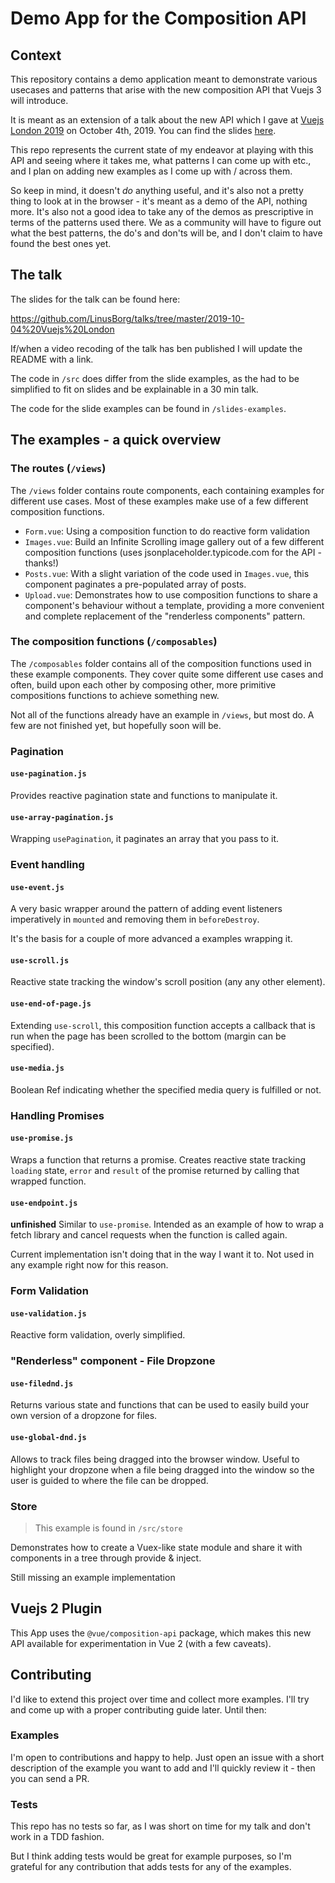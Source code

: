 # Demo App for the Composition API

## Context

This repository contains a demo application meant to demonstrate various usecases and patterns that arise with the new composition API that Vuejs 3 will introduce.

It is meant as an extension of a talk about the new API which I gave at [Vuejs London 2019](https://vuejs.london) on October 4th, 2019. You can find the slides [here](https://github.com/LinusBorg/talks/tree/master/2019-10-04%20Vuejs%20London).

This repo represents the current state of my endeavor at playing with this API and seeing where it takes me, what patterns I can come up with etc., and I plan on adding new examples as I come up with / across them.

So keep in mind, it doesn't *do* anything useful, and it's also not a pretty thing to look at in the browser - it's meant as a demo of the API, nothing more. It's also not a good idea to take any of the demos as prescriptive in terms of the patterns used there. We as a community will have to figure out what the best patterns, the do's and don'ts will be, and I don't claim to have found the best ones yet.

## The talk

The slides for the talk can be found here:

https://github.com/LinusBorg/talks/tree/master/2019-10-04%20Vuejs%20London

If/when a video recoding of the talk has ben published I will update the README with a link.

The code in `/src` does differ from the slide examples, as the had to be simplified to fit on slides and be explainable in a 30 min talk.

The code for the slide examples can be found in `/slides-examples`.

## The examples - a quick overview

### The routes (`/views`)

The `/views` folder contains route components, each containing examples for different use cases. Most of these examples make  use of a few different composition functions.

- `Form.vue`: Using a composition function to do reactive form validation
- `Images.vue`: Build an Infinite Scrolling image gallery out of a few different composition functions (uses jsonplaceholder.typicode.com for the API - thanks!)
- `Posts.vue`: With a slight variation of the code used in `Images.vue`, this component paginates a pre-populated array of posts.
- `Upload.vue`: Demonstrates how to use composition functions to share a component's behaviour without a template, providing a more convenient and complete replacement of the "renderless components" pattern.

### The composition functions (`/composables`)

The `/composables` folder contains all of the composition functions used in these example components. They cover quite some different use cases and often, build upon each other by composing other, more primitive compositions functions to achieve something new.

Not all of the functions already have an example in `/views`, but most do. A few are not finished yet, but hopefully soon will be.

### Pagination

#### `use-pagination.js`

Provides reactive pagination state and functions to manipulate it.

#### `use-array-pagination.js`

Wrapping `usePagination`, it paginates an array that you pass to it.

### Event handling

#### `use-event.js`

A very basic wrapper around the pattern of adding event listeners imperatively in `mounted` and removing them in `beforeDestroy`.

It's the basis for a couple of more advanced a examples wrapping it.

#### `use-scroll.js`

Reactive state tracking the window's scroll position (any any other element).

#### `use-end-of-page.js`

Extending `use-scroll`, this composition function accepts a callback that is run when the page has been scrolled to the bottom (margin can be specified).

#### `use-media.js`

Boolean Ref indicating whether the specified media query is fulfilled or not.

### Handling Promises

#### `use-promise.js`

Wraps a function that returns a promise. Creates reactive state tracking `loading` state, `error` and `result` of the promise returned by calling that wrapped function.

#### `use-endpoint.js`

**unfinished** Similar to `use-promise`. Intended as an example of how to wrap a fetch library and cancel requests when the function is called again.

Current implementation isn't doing that in the way I want it to. Not used in any example right now for this reason.

### Form Validation

#### `use-validation.js`

Reactive form validation, overly simplified.

### "Renderless" component - File Dropzone

#### `use-filednd.js`

Returns various state and functions that can be used to easily build your own version of a dropzone for files.

#### `use-global-dnd.js`

Allows to track files being dragged into the browser window. Useful to highlight your dropzone when a file being dragged into the window so the user is guided to where the file can be dropped.

### Store

> This example is found in `/src/store`

Demonstrates how to create a Vuex-like state module and share it with components in a tree through provide & inject.

Still missing an example implementation

## Vuejs 2 Plugin

This App uses the `@vue/composition-api` package, which makes this new API available for experimentation in Vue 2 (with a few caveats).

## Contributing

I'd like to extend this project over time and collect more examples. I'll try and come up with a proper contributing guide later. Until then:

### Examples

I'm open to contributions and happy to help. Just open an issue with a short description of the example you want to add and I'll quickly review it - then you can send a PR.

### Tests

This repo has no tests so far, as I was short on time for my talk and don't work in a TDD fashion.

But I think adding tests would be great for example purposes, so I'm grateful for any contribution that adds tests for any of the examples.
